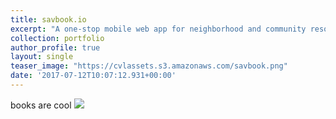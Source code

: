 ```yaml
---
title: savbook.io
excerpt: "A one-stop mobile web app for neighborhood and community resources<br/><img src='/_uploads/500x300.png'>"
collection: portfolio
author_profile: true
layout: single
teaser_image: "https://cvlassets.s3.amazonaws.com/savbook.png"
date: '2017-07-12T10:07:12.931+00:00'
---
```


books are cool
![](https://cvlassets.s3.amazonaws.com/savbook.png)
